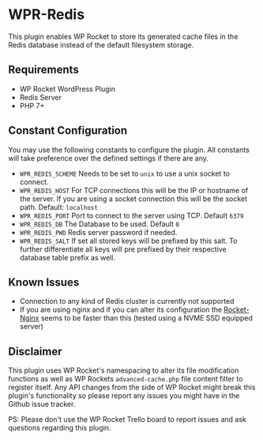 # WPR-Redis
This plugin enables WP Rocket to store its generated cache files in the Redis database instead of the default filesystem storage.

## Requirements ##
* WP Rocket WordPress Plugin
* Redis Server
* PHP 7+

## Constant Configuration ##
You may use the following constants to configure the plugin. All constants will take preference over the defined settings if there are any.

* `WPR_REDIS_SCHEME` Needs to be set to `unix` to use a unix socket to connect.
* `WPR_REDIS_HOST` For TCP connections this will be the IP or hostname of the server. If you are using a socket connection this will be the socket path. Default: `localhost`
* `WPR_REDIS_PORT` Port to connect to the server using TCP. Default `6379`
* `WPR_REDIS_DB` The Database to be used. Default `0`
* `WPR_REDIS_PWD` Redis server password if needed.
* `WPR_REDIS_SALT` If set all stored keys will be prefixed by this salt. To further differentiate all keys will pre prefixed by their respective database table prefix as well.

## Known Issues ##
* Connection to any kind of Redis cluster is currently not supported
* If you are using nginx and if you can alter its configuration the [Rocket-Nginx](https://github.com/SatelliteWP/rocket-nginx) seems to be faster than this (tested using a NVME SSD equipped server)

## Disclaimer ##
This plugin uses WP Rocket's namespacing to alter its file modification functions as well as WP Rockets `advanced-cache.php` file content filter to register itself. Any API changes from the side of WP Rocket might break this plugin's functionality so please report any issues you might have in the Github issue tracker.

PS: Please don't use the WP Rocket Trello board to report issues and ask questions regarding this plugin.
